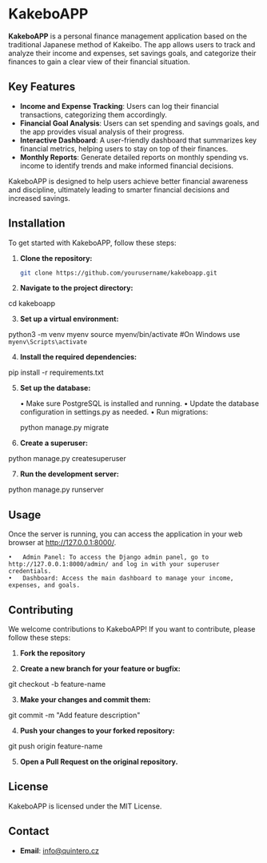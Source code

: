 # KakeboAPP

**KakeboAPP** is a personal finance management application based on the traditional Japanese method of Kakeibo. The app allows users to track and analyze their income and expenses, set savings goals, and categorize their finances to gain a clear view of their financial situation.

## Key Features

- **Income and Expense Tracking**: Users can log their financial transactions, categorizing them accordingly.
- **Financial Goal Analysis**: Users can set spending and savings goals, and the app provides visual analysis of their progress.
- **Interactive Dashboard**: A user-friendly dashboard that summarizes key financial metrics, helping users to stay on top of their finances.
- **Monthly Reports**: Generate detailed reports on monthly spending vs. income to identify trends and make informed financial decisions.

KakeboAPP is designed to help users achieve better financial awareness and discipline, ultimately leading to smarter financial decisions and increased savings.

## Installation

To get started with KakeboAPP, follow these steps:

1. **Clone the repository:**
   ```bash
   git clone https://github.com/yourusername/kakeboapp.git

2. **Navigate to the project directory:**

cd kakeboapp

3. **Set up a virtual environment:**

python3 -m venv myenv
source myenv/bin/activate  #On Windows use `myenv\Scripts\activate`

4. **Install the required dependencies:**

pip install -r requirements.txt

5. **Set up the database:**

	•	Make sure PostgreSQL is installed and running.
	•	Update the database configuration in settings.py as needed.
	•	Run migrations:

    python manage.py migrate

6. **Create a superuser:**

python manage.py createsuperuser

7. **Run the development server:**

python manage.py runserver

## Usage

Once the server is running, you can access the application in your web browser at http://127.0.0.1:8000/.

	•	Admin Panel: To access the Django admin panel, go to http://127.0.0.1:8000/admin/ and log in with your superuser credentials.
	•	Dashboard: Access the main dashboard to manage your income, expenses, and goals.

## Contributing

We welcome contributions to KakeboAPP! If you want to contribute, please follow these steps:

1. **Fork the repository**

2. **Create a new branch for your feature or bugfix:**

git checkout -b feature-name

3.	**Make your changes and commit them:**

git commit -m "Add feature description"

4.	**Push your changes to your forked repository:**

git push origin feature-name

5.	**Open a Pull Request on the original repository.**

## License

KakeboAPP is licensed under the MIT License.

## Contact

- **Email**: info@quintero.cz
